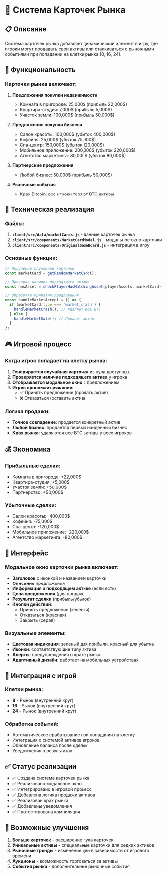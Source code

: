 # 🏪 Система Карточек Рынка

## 📋 Описание

Система карточек рынка добавляет динамический элемент в игру, где игроки могут продавать свои активы или сталкиваться с рыночными событиями при попадании на клетки рынка (8, 16, 24).

## 🎯 Функциональность

### Карточки рынка включают:

1. **Предложения покупки недвижимости**
   - Комната в пригороде: 25,000$ (прибыль 22,000$)
   - Квартира-студия: 7,000$ (прибыль 5,000$)
   - Участок земли: 100,000$ (прибыль 50,000$)

2. **Предложения покупки бизнеса**
   - Салон красоты: 100,000$ (убыток 400,000$)
   - Кофейня: 25,000$ (убыток 75,000$)
   - Спа-центр: 150,000$ (убыток 120,000$)
   - Мобильное приложение: 200,000$ (убыток 220,000$)
   - Агентство маркетинга: 80,000$ (убыток 80,000$)

3. **Партнерские предложения**
   - Любой бизнес: 50,000$ (прибыль 50,000$)

4. **Рыночные события**
   - Крах Bitcoin: все игроки теряют BTC активы

## 🔧 Техническая реализация

### Файлы:

1. **`client/src/data/marketCards.js`** - данные карточек рынка
2. **`client/src/components/MarketCardModal.js`** - модальное окно карточки
3. **`client/src/components/OriginalGameBoard.js`** - интеграция в игру

### Основные функции:

```javascript
// Получение случайной карточки
const marketCard = getRandomMarketCard();

// Проверка наличия подходящего актива
const hasAsset = checkPlayerHasMatchingAsset(playerAssets, marketCard);

// Обработка принятия предложения
const handleMarketAccept = () => {
  if (marketCard.type === 'market_crash') {
    handleMarketCrash(); // Удаляет все BTC
  } else {
    handleMarketSale(); // Продает актив
  }
};
```

## 🎮 Игровой процесс

### Когда игрок попадает на клетку рынка:

1. **Генерируется случайная карточка** из пула доступных
2. **Проверяется наличие подходящего актива** у игрока
3. **Отображается модальное окно** с предложением
4. **Игрок принимает решение**:
   - ✅ Принять предложение (продать актив)
   - ❌ Отказаться (оставить актив)

### Логика продажи:

- **Точное совпадение**: продается конкретный актив
- **Любой бизнес**: продается первый найденный бизнес
- **Крах рынка**: удаляются все BTC активы у всех игроков

## 💰 Экономика

### Прибыльные сделки:
- Комната в пригороде: +22,000$
- Квартира-студия: +5,000$
- Участок земли: +50,000$
- Партнерство: +50,000$

### Убыточные сделки:
- Салон красоты: -400,000$
- Кофейня: -75,000$
- Спа-центр: -120,000$
- Мобильное приложение: -220,000$
- Агентство маркетинга: -80,000$

## 🎨 Интерфейс

### Модальное окно карточки рынка включает:

- **Заголовок** с иконкой и названием карточки
- **Описание** предложения
- **Информация о подходящем активе** (если есть)
- **Цена предложения** (для продаж)
- **Результат сделки** (прибыль/убыток)
- **Кнопки действий**:
  - Принять предложение (зеленая)
  - Отказаться (красная)
  - Закрыть (серая)

### Визуальные элементы:

- **Цветовая индикация**: зеленый для прибыли, красный для убытка
- **Иконки**: соответствующие типу актива
- **Алерты**: предупреждения о крахе рынка
- **Адаптивный дизайн**: работает на мобильных устройствах

## 🔄 Интеграция с игрой

### Клетки рынка:
- **8** - Рынок (внутренний круг)
- **16** - Рынок (внутренний круг)
- **24** - Рынок (внутренний круг)

### Обработка событий:
- Автоматическое срабатывание при попадании на клетку
- Интеграция с системой активов игроков
- Обновление баланса после сделок
- Уведомления о результатах

## ✅ Статус реализации

- ✅ Создана система карточек рынка
- ✅ Реализовано модальное окно
- ✅ Интегрировано в игровой процесс
- ✅ Добавлена логика продажи активов
- ✅ Реализован крах рынка
- ✅ Добавлены уведомления
- ✅ Протестирована компиляция

## 🚀 Возможные улучшения

1. **Больше карточек** - расширение пула карточек
2. **Уникальные активы** - специальные карточки для редких активов
3. **Рыночные тренды** - изменение цен в зависимости от игрового времени
4. **Аукционы** - возможность торговаться за активы
5. **События рынка** - дополнительные рыночные события
